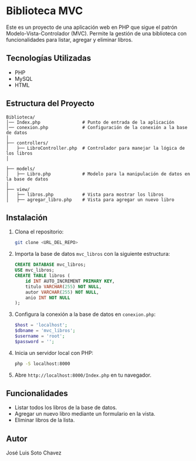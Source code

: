 # Biblioteca MVC

Este es un proyecto de una aplicación web en PHP que sigue el patrón Modelo-Vista-Controlador (MVC). Permite la gestión de una biblioteca con funcionalidades para listar, agregar y eliminar libros.

## Tecnologías Utilizadas
- PHP
- MySQL
- HTML

## Estructura del Proyecto

```
Biblioteca/
│── Index.php                # Punto de entrada de la aplicación
│── conexion.php             # Configuración de la conexión a la base de datos
│
├── controllers/
│   ├── LibroController.php  # Controlador para manejar la lógica de los libros
│

├── models/
│   ├── Libro.php            # Modelo para la manipulación de datos en la base de datos
│
├── view/
│   ├── libros.php           # Vista para mostrar los libros
│   ├── agregar_libro.php    # Vista para agregar un nuevo libro
```

## Instalación
1. Clona el repositorio:
   ```bash
   git clone <URL_DEL_REPO>
   ```
2. Importa la base de datos `mvc_libros` con la siguiente estructura:
   ```sql
   CREATE DATABASE mvc_libros;
   USE mvc_libros;
   CREATE TABLE libros (
       id INT AUTO_INCREMENT PRIMARY KEY,
       titulo VARCHAR(255) NOT NULL,
       autor VARCHAR(255) NOT NULL,
       anio INT NOT NULL
   );
   ```
3. Configura la conexión a la base de datos en `conexion.php`:
   ```php
   $host = 'localhost';
   $dbname = 'mvc_libros';
   $username = 'root';
   $password = '';
   ```
4. Inicia un servidor local con PHP:
   ```bash
   php -S localhost:8000
   ```
5. Abre `http://localhost:8000/Index.php` en tu navegador.

## Funcionalidades
- Listar todos los libros de la base de datos.
- Agregar un nuevo libro mediante un formulario en la vista.
- Eliminar libros de la lista.

## Autor
José Luis Soto Chavez
